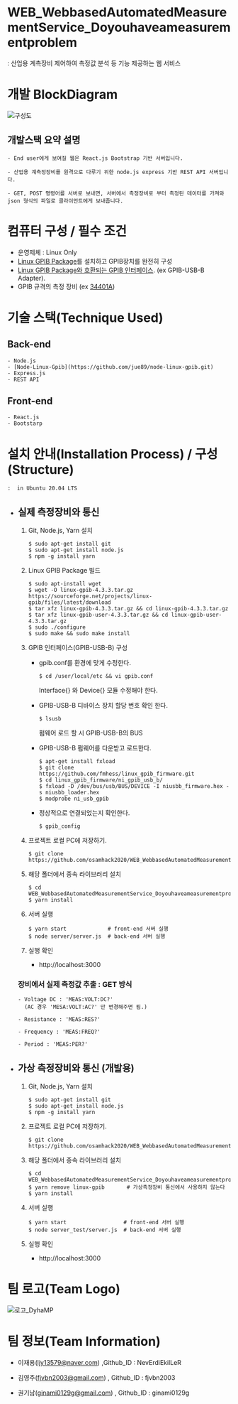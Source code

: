 # WEB_WebbasedAutomatedMeasurementService_Doyouhaveameasurementproblem

  : 산업용 계측장비 제어하여 측정값 분석 등 기능 제공하는 웹 서비스

# 개발 BlockDiagram

![구성도](https://user-images.githubusercontent.com/5003195/95680229-13bd0a00-0c13-11eb-90b2-5bb008c6b3c5.jpg)

  ## 개발스택 요약 설명

    - End user에게 보여질 웹은 React.js Bootstrap 기반 서버입니다.

    - 산업용 계측정장비를 원격으로 다루기 위한 node.js express 기반 REST API 서버입니다.

    - GET, POST 명령어를 서버로 보내면, 서버에서 측정장비로 부터 측정된 데이터를 가져와 json 형식의 파일로 클라이언트에게 보내줍니다.


# 컴퓨터 구성 / 필수 조건

- 운영제체 : Linux Only
- [Linux GPIB Package](https://sourceforge.net/projects/linux-gpib/files/linux-gpib%20for%203.x.x%20and%202.6.x%20kernels/4.3.3/)를 설치하고 GPIB장치를 완전히 구성
- [Linux GPIB Package와 호환되는 GPIB 인터페이스](https://linux-gpib.sourceforge.io/doc_html/supported-hardware.html). (ex GPIB-USB-B Adapter).
- GPIB 규격의 측정 장비 (ex [34401A](https://kr.element14.com/productimages/standard/en_GB/1335866-40.jpg))

# 기술 스택(Technique Used)

  ## Back-end

    - Node.js
    - [Node-Linux-Gpib](https://github.com/jue89/node-linux-gpib.git)
    - Express.js
    - REST API

  ## Front-end

    - React.js
    - Bootstarp

# 설치 안내(Installation Process) / 구성(Structure)
    :  in Ubuntu 20.04 LTS
    
- ## 실제 측정장비와 통신

  1. Git, Node.js, Yarn 설치
     ```
     $ sudo apt-get install git
     $ sudo apt-get install node.js
     $ npm -g install yarn
     ```
  2. Linux GPIB Package 빌드
     ```
     $ sudo apt-install wget
     $ wget -O linux-gpib-4.3.3.tar.gz https://sourceforge.net/projects/linux-gpib/files/latest/download
     $ tar xfz linux-gpib-4.3.3.tar.gz && cd linux-gpib-4.3.3.tar.gz
     $ tar xfz linux-gpib-user-4.3.3.tar.gz && cd linux-gpib-user-4.3.3.tar.gz
     $ sudo ./configure
     $ sudo make && sudo make install
     ```
  3. GPIB 인터페이스(GPIB-USB-B) 구성
     - gpib.conf를 환경에 맞게 수정한다.
       ```
       $ cd /user/local/etc && vi gpib.conf
       ```
       Interface{} 와 Device{} 모듈 수정해야 한다.
     
     - GPIB-USB-B 디바이스 장치 할당 번호 확인 한다.
       
       ```
       $ lsusb
       ```
       펌웨어 로드 할 시 GPIB-USB-B의 BUS 
     
     - GPIB-USB-B 펌웨어를 다운받고 로드한다.
       ```
       $ apt-get install fxload
       $ git clone https://github.com/fmhess/linux_gpib_firmware.git
       $ cd linux_gpib_firmware/ni_gpib_usb_b/
       $ fxload -D /dev/bus/usb/BUS/DEVICE -I niusbb_firmware.hex -s niusbb_loader.hex
       $ modprobe ni_usb_gpib
       ```
     - 정상적으로 연결되었는지 확인한다.
       ```
       $ gpib_config
       ```
  4. 프로젝트 로컬 PC에 저장하기.

     ```
     $ git clone https://github.com/osamhack2020/WEB_WebbasedAutomatedMeasurementService_Doyouhaveameasurementproblem.git
     ```

  5. 해당 폴더에서 종속 라이브러리 설치
     ```
     $ cd WEB_WebbasedAutomatedMeasurementService_Doyouhaveameasurementproblem
     $ yarn install
     ```
  6. 서버 실행

     ```
     $ yarn start             # front-end 서버 실행
     $ node server/server.js  # back-end 서버 실행
     ```

  7. 실행 확인
     - http://localhost:3000

    ### 장비에서 실제 측정값 추출 : GET 방식

      - Voltage DC : 'MEAS:VOLT:DC?'
        (AC 경우 'MESA:VOLT:AC?' 만 변경해주면 됨.)
        
      - Resistance : 'MEAS:RES?'

      - Frequency : 'MEAS:FREQ?'

      - Period : 'MEAS:PER?'

- ## 가상 측정장비와 통신 (개발용)

  1. Git, Node.js, Yarn 설치
     ```
     $ sudo apt-get install git
     $ sudo apt-get install node.js
     $ npm -g install yarn
     ```
  2. 프로젝트 로컬 PC에 저장하기.

     ```
     $ git clone https://github.com/osamhack2020/WEB_WebbasedAutomatedMeasurementService_Doyouhaveameasurementproblem.git
     ```

  3. 해당 폴더에서 종속 라이브러리 설치
     ```
     $ cd WEB_WebbasedAutomatedMeasurementService_Doyouhaveameasurementproblem
     $ yarn remove linux-gpib       # 가상측정장비 통신에서 사용하지 않는다
     $ yarn install
     ```
  4. 서버 실행

     ```
     $ yarn start                  # front-end 서버 실행
     $ node server_test/server.js  # back-end 서버 실행
     ```

  5. 실행 확인
     - http://localhost:3000



# 팀 로고(Team Logo)
![로고_DyhaMP](https://user-images.githubusercontent.com/5003195/95662255-8de88280-0b70-11eb-9b0a-c1d85243c82a.jpg)


# 팀 정보(Team Information)

- 이재용(ljy13579@naver.com) ,Github_ID : NevErdiEkilLeR

- 김영주(fjvbn2003@gmail.com) , Github_ID : fjvbn2003

- 권기남(ginami0129g@gmail.com) , Github_ID : ginami0129g
